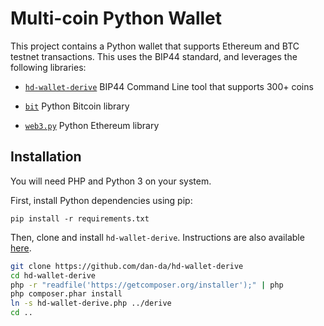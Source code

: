 # Multi-coin Python Wallet

This project contains a Python wallet that supports Ethereum and BTC testnet transactions. This uses the BIP44 standard, and leverages the following libraries:

- [`hd-wallet-derive`](https://github.com/dan-da/hd-wallet-derive) BIP44 Command Line tool that supports 300+ coins

- [`bit`](https://ofek.github.io/bit/) Python Bitcoin library

- [`web3.py`](https://github.com/ethereum/web3.py) Python Ethereum library

## Installation

You will need PHP and Python 3 on your system.

First, install Python dependencies using pip:

`pip install -r requirements.txt`

Then, clone and install `hd-wallet-derive`. Instructions are also available [here](https://github.com/dan-da/hd-wallet-derive#installation-and-running).

```bash
git clone https://github.com/dan-da/hd-wallet-derive
cd hd-wallet-derive
php -r "readfile('https://getcomposer.org/installer');" | php
php composer.phar install
ln -s hd-wallet-derive.php ../derive
cd ..
```
